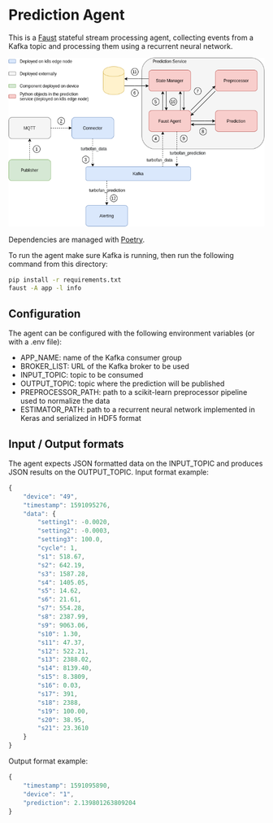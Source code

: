 # Prediction Agent
This is a [Faust](https://faust.readthedocs.io/) stateful stream processing agent, collecting events from a Kafka topic and processing them using a recurrent neural network.

![Prediction stream processing agent](https://github.com/alessandropacielli/predictive-maintenance/raw/master/docs/images/prediction.png "Prediction stream processing agent")

Dependencies are managed with [Poetry](https://python-poetry.org/).

To run the agent make sure Kafka is running, then run the following command from this directory: 
```bash
pip install -r requirements.txt
faust -A app -l info
```

## Configuration

The agent can be configured with the following environment variables (or with a .env file):
+ APP_NAME: name of the Kafka consumer group
+ BROKER_LIST: URL of the Kafka broker to be used
+ INPUT_TOPIC: topic to be consumed
+ OUTPUT_TOPIC: topic where the prediction will be published
+ PREPROCESSOR_PATH: path to a scikit-learn preprocessor pipeline used to normalize the data
+ ESTIMATOR_PATH: path to a recurrent neural network implemented in Keras and serialized in HDF5 format

## Input / Output formats
The agent expects JSON formatted data on the INPUT_TOPIC and produces JSON results on the OUTPUT_TOPIC.
Input format example:
```javascript
{
    "device": "49",
    "timestamp": 1591095276,
    "data": {
        "setting1": -0.0020, 
        "setting2": -0.0003, 
        "setting3": 100.0,
        "cycle": 1,
        "s1": 518.67,
        "s2": 642.19,
        "s3": 1587.28,
        "s4": 1405.05, 
        "s5": 14.62,
        "s6": 21.61, 
        "s7": 554.28, 
        "s8": 2387.99, 
        "s9": 9063.06, 
        "s10": 1.30, 
        "s11": 47.37,
        "s12": 522.21, 
        "s13": 2388.02,
        "s14": 8139.40, 
        "s15": 8.3809, 
        "s16": 0.03, 
        "s17": 391, 
        "s18": 2388, 
        "s19": 100.00,
        "s20": 38.95,
        "s21": 23.3610
    }
}
```

Output format example:
```javascript
{
    "timestamp": 1591095890, 
    "device": "1", 
    "prediction": 2.139801263809204
}
```
